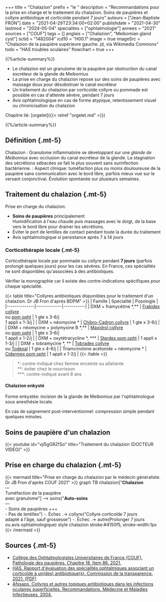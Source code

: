 +++
title = "Chalazion"
prefix = "le "
description = "Recommandations pour la prise en charge et le traitement du chalazion. Soins de paupières et collyre antibiotique et corticoïde pendant 7 jours"
auteurs = ["Jean-Baptiste FRON"]
date = "2021-04-29T23:34:00+02:00"
publishdate = "2021-04-30"
lastmod = "2024-05-04"
specialites = ["ophtalmologie"]
annees = "2021"
sources = ["COUF"]
tags = []
anglais = ["Chalazion", "Meibomian gland cyst"]
sctid = "1482004"
icd10 = "H00.1"
image = true
imageSrc = "Chalazion de la paupière supérieure gauche. jd, via Wikimedia Commons"
todo = "HAS troubles oculaires"
flowchart = true
+++

{{%article-summary%}}

- Le chalazion est un granulome de la paupière par obstruction du canal excréteur de la glande de Meibomius
- La prise en charge du chalazion repose sur des soins de paupières avec massage doux pour désobstruer le canal excréteur
- Un traitement du chalazion par corticoïde collyre ou pommade est possible en cas d'atteinte sévère, pendant 7 jours
- Avis ophtalmologique en cas de forme atypique, retentissement visuel ou chronicisation du chalazion

Chapitre lié: [orgelet]({{< relref "orgelet.md" >}})

{{%/article-summary%}}

## Définition {.mt-5}

Chalazion
: Granulome inflammatoire se développant sur une *glande de Meibomius* avec occlusion du canal excréteur de la glande. La stagnation des sécrétions sébacées se fait le plus souvent sans surinfection bactérienne.
: Aspect clinique: tuméfaction plus ou moins douloureuse de la paupière sans communication avec le bord libre, parfois mieux vue sur le versant conjonctival. Évolution spontanée sur plusieurs semaines.

## Traitement du chalazion {.mt-5}

Prise en charge du chalazion:

- **Soins de paupières** principalement  
  Humidification à l'eau chaude puis massages avec le doigt, de la base vers le bord libre pour drainer les sécrétions.
- Éviter le port de lentilles de contact pendant toute la durée du traitement
- Avis ophtalmologique si persistance après 7 à 14 jours

### Corticothérapie locale {.mt-5}

Corticothérapie locale par pommade ou collyre pendant **7 jours** (parfois prolongé quelques jours) pour les cas sévères. En France, ces spécialités ne sont disponibles qu'associées à des antibiotiques.

Vérifier la monographie car il existe des contre-indications spécifiques pour chaque spécialité.

{{< table title="Collyres antibiotiques disponibles pour le traitement d'un chalazion. Dr JB Fron d'après BDPM" >}}
| Famille      | Spécialité  | Posologie |
|--------------|-------------|-----------|
| DXM + framycétine \*,** | [Frakidex collyre](https://base-donnees-publique.medicaments.gouv.fr/affichageDoc.php?specid=60814943&typedoc=R)<br>ou [pom opht](https://base-donnees-publique.medicaments.gouv.fr/affichageDoc.php?specid=65164218&typedoc=R) | 1 gte x 3-6/j<br>1 appli x 1-3/j |
| DXM + néomycine * | [Chibro-Cadron collyre](https://base-donnees-publique.medicaments.gouv.fr/affichageDoc.php?specid=67756752&typedoc=R) | 1 gte x 3-6/j |
| DXM + néomycine + polymyxine B \*,** | [Maxidrol collyre](https://base-donnees-publique.medicaments.gouv.fr/affichageDoc.php?specid=61605665&typedoc=R)<br>ou [pom opht](https://base-donnees-publique.medicaments.gouv.fr/affichageDoc.php?specid=62067340&typedoc=R) | 1 gte x 3-6/j<br>1 appli x 1-2/j |
| DXM + oxytétracycline \*, *** | [Sterdex pom opht](https://base-donnees-publique.medicaments.gouv.fr/affichageDoc.php?specid=69497177&typedoc=R) | 1 appli x 1-3/j |
| DXM + tobramycine \*, ** | [Tobradex collyre](https://base-donnees-publique.medicaments.gouv.fr/affichageDoc.php?specid=66302120&typedoc=R)<br>ou [Todexal](https://base-donnees-publique.medicaments.gouv.fr/affichageDoc.php?specid=66581684&typedoc=R) | 1 gte x 4-6/j |
| Triamcinolone acétonide + néomycine * | [Cidermex pom opht](https://base-donnees-publique.medicaments.gouv.fr/affichageDoc.php?specid=65539860&typedoc=R) | 1 appli x 1-2/j |
{{< /table >}}

> *: contre-indiqué chez femme enceinte ou allaitante  
  **: éviter chez le nourrisson  
  ***: contre-indiqué avant 8 ans

#### Chalazion enkysté

Forme enkystée: incision de la glande de Meibomius par l'ophtalmologue sous anesthésie locale.

En cas de saignement post-interventionnel: compression simple pendant quelques minutes.

## Soins de paupière d'un chalazion

{{< youtube id="vji5gGRZfSo" title="Traitement du chalazion (DOCTEUR VIDEO)" >}}

## Prise en charge du chalazion {.mt-5}

{{< mermaid title="Prise en charge du chalazion par le médecin généraliste. Dr JB Fron d'après COUF 2021" >}}
graph TB
  chalazion["<b>Chalazion</b><br>—<br>Tuméfaction de la paupière<br>avec granulome"] --> soins("<b>Auto-soins</b><br>—<br>- Soins de paupières +++<br>- Pas de lentilles") -. Échec .-> collyre("Collyre corticoïde 7 jours<br>adapté à l'âge, sauf grossesse") -. Échec .-> autre(Prolonger 7 jours<br>ou avis ophtalmologique)
  style chalazion stroke:#4150f5, stroke-width:1px
{{< /mermaid >}}

## Sources {.mt-5}

- [Collège des Ophtalmologistes Universitaires de France (COUF). Pathologie des paupières. Chapitre 18. Item 86. 2021.](http://couf.fr/espace-etudiants/2eme-cycle-dcem/)
- [HAS. Rapport d'évaluation des spécialités ophtalmiques associant un corticoïde à un(des) antibiotique(s). Commission de la transparence. 2021. (PDF)](https://www.has-sante.fr/upload/docs/application/pdf/2021-03/rapport_reevaluation_collyres_atb_corticoides_avisdef_cteval503.pdf)
- [Afssaps. Collyres et autres topiques antibiotiques dans les infections oculaires superficielles. Recommandations. Médecine et Maladies Infectieuses. 2004.](https://www.sciencedirect.com/science/article/pii/S0399077X04002380)

